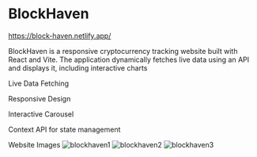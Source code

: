 # BlockHaven

https://block-haven.netlify.app/

BlockHaven is a responsive cryptocurrency tracking website built with React and Vite. The application
dynamically fetches live data using an API and displays it, including interactive charts

Live Data Fetching

Responsive Design

Interactive Carousel

Context API for state management

Website Images
![blockhaven1](https://github.com/user-attachments/assets/3803a8c1-09ca-4ae4-8cb1-cdc592488942)
![blockhaven2](https://github.com/user-attachments/assets/77c4d4d1-0757-432b-bacf-272262e9cca7)
![blockhaven3](https://github.com/user-attachments/assets/61cd0686-1f11-44c6-bff8-82eec2900bca)

